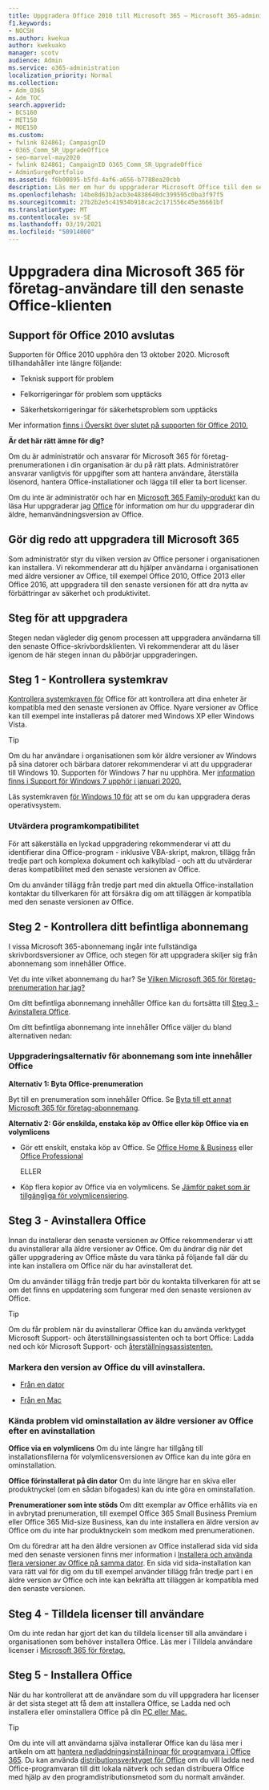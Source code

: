 ```yaml
---
title: Uppgradera Office 2010 till Microsoft 365 – Microsoft 365-administratör
f1.keywords:
- NOCSH
ms.author: kwekua
author: kwekuako
manager: scotv
audience: Admin
ms.service: o365-administration
localization_priority: Normal
ms.collection:
- Adm_O365
- Adm_TOC
search.appverid:
- BCS160
- MET150
- MOE150
ms.custom:
- fwlink 824861; CampaignID
- O365_Comm_SR_UpgradeOffice
- seo-marvel-may2020
- fwlink 824861; CampaignID O365_Comm_SR_UpgradeOffice
- AdminSurgePortfolio
ms.assetid: f6b00895-b5fd-4af6-a656-b7788ea20cbb
description: Läs mer om hur du uppgraderar Microsoft Office till den senaste Office-klienten för användare i organisationen.
ms.openlocfilehash: 14be8d63b2acb3e4838640dc399595c0ba3f97f5
ms.sourcegitcommit: 27b2b2e5c41934b918cac2c171556c45e36661bf
ms.translationtype: MT
ms.contentlocale: sv-SE
ms.lasthandoff: 03/19/2021
ms.locfileid: "50914000"
---
```

# <a name="upgrade-your-microsoft-365-for-business-users-to-the-latest-office-client"></a>Uppgradera dina Microsoft 365 för företag-användare till den senaste Office-klienten

## <a name="office-2010-reaches-end-of-support"></a>Support för Office 2010 avslutas

Supporten för Office 2010 upphöra den 13 oktober 2020. Microsoft tillhandahåller inte längre följande:

- Teknisk support för problem

- Felkorrigeringar för problem som upptäcks

- Säkerhetskorrigeringar för säkerhetsproblem som upptäcks

Mer information [finns i Översikt över slutet på supporten för Office 2010.](/deployoffice/endofsupport/office-2010-end-support-roadmap)

 **Är det här rätt ämne för dig?**
  
 Om du är administratör och ansvarar för Microsoft 365 för företag-prenumerationen i din organisation är du på rätt plats. Administratörer ansvarar vanligtvis för uppgifter som att hantera användare, återställa lösenord, hantera Office-installationer och lägga till eller ta bort licenser.

 Om du inte är administratör och har en [Microsoft 365 Family-produkt](https://support.microsoft.com/office/28cbc8cf-1332-4f04-9123-9b660abb629e#BKMK_OfficePlans) kan du läsa Hur uppgraderar jag [Office](https://support.microsoft.com/office/ee68f6cf-422f-464a-82ec-385f65391350) för information om hur du uppgraderar din äldre, hemanvändningsversion av Office.

## <a name="get-ready-to-upgrade-to-microsoft-365"></a>Gör dig redo att uppgradera till Microsoft 365

Som administratör styr du vilken version av Office personer i organisationen kan installera. Vi rekommenderar att du hjälper användarna i organisationen med äldre versioner av Office, till exempel Office 2010, Office 2013 eller Office 2016, att uppgradera till den senaste versionen för att dra nytta av förbättringar av säkerhet och produktivitet.

## <a name="upgrade-steps"></a>Steg för att uppgradera

Stegen nedan vägleder dig genom processen att uppgradera användarna till den senaste Office-skrivbordsklienten. Vi rekommenderar att du läser igenom de här stegen innan du påbörjar uppgraderingen.
  
## <a name="step-1---check-system-requirements"></a>Steg 1 - Kontrollera systemkrav

[Kontrollera systemkraven för](https://www.microsoft.com/microsoft-365/microsoft-365-and-office-resources) Office för att kontrollera att dina enheter är kompatibla med den senaste versionen av Office. Nyare versioner av Office kan till exempel inte installeras på datorer med Windows XP eller Windows Vista.
  
> [!TIP]
> Om du har användare i organisationen som kör äldre versioner av Windows på sina datorer och bärbara datorer rekommenderar vi att du uppgraderar till Windows 10. Supporten för Windows 7 har nu upphöra. Mer [information finns i Support för Windows 7 upphör i januari 2020.](https://www.microsoft.com/microsoft-365/windows/end-of-windows-7-support?rtc=1)

Läs systemkraven [för Windows 10 för](https://www.microsoft.com/windows/windows-10-specifications) att se om du kan uppgradera deras operativsystem.

### <a name="check-application-compatibility"></a>Utvärdera programkompatibilitet

För att säkerställa en lyckad uppgradering rekommenderar vi att du identifierar dina Office-program - inklusive VBA-skript, makron, tillägg från tredje part och komplexa dokument och kalkylblad - och att du utvärderar deras kompatibilitet med den senaste versionen av Office.
  
Om du använder tillägg från tredje part med din aktuella Office-installation kontaktar du tillverkaren för att försäkra dig om att tilläggen är kompatibla med den senaste versionen av Office.
  
## <a name="step-2---check-your-existing-subscription-plan"></a>Steg 2 - Kontrollera ditt befintliga abonnemang

I vissa Microsoft 365-abonnemang ingår inte fullständiga skrivbordsversioner av Office, och stegen för att uppgradera skiljer sig från abonnemang som innehåller Office.
  
Vet du inte vilket abonnemang du har? Se [Vilken Microsoft 365 för företag-prenumeration har jag?](../admin-overview/what-subscription-do-i-have.md)
  
Om ditt befintliga abonnemang innehåller Office kan du fortsätta till [Steg 3 - Avinstallera Office](#step-3---uninstall-office).
  
Om ditt befintliga abonnemang inte innehåller Office väljer du bland alternativen nedan:
  
### <a name="upgrade-options-for-plans-that-dont-include-office"></a>Uppgraderingsalternativ för abonnemang som inte innehåller Office

 **Alternativ 1: Byta Office-prenumeration**

Byt till en prenumeration som innehåller Office. Se [Byta till ett annat Microsoft 365 för företag-abonnemang](../../commerce/subscriptions/switch-to-a-different-plan.md).

**Alternativ 2: Gör enskilda, enstaka köp av Office eller köp Office via en volymlicens**

 - Gör ett enskilt, enstaka köp av Office. Se [Office Home &amp; Business](https://products.office.com/home-and-business) eller [Office Professional](https://products.office.com/professional)

     ELLER

 - Köp flera kopior av Office via en volymlicens. Se [Jämför paket som är tillgängliga för volymlicensiering](https://products.office.com/business/microsoft-office-volume-licensing-suites-comparison).

## <a name="step-3---uninstall-office"></a>Steg 3 - Avinstallera Office

Innan du installerar den senaste versionen av Office rekommenderar vi att du avinstallerar alla äldre versioner av Office. Om du ändrar dig när det gäller uppgradering av Office måste du vara tänka på följande fall där du inte kan installera om Office när du har avinstallerat det.
  
Om du använder tillägg från tredje part bör du kontakta tillverkaren för att se om det finns en uppdatering som fungerar med den senaste versionen av Office.

> [!TIP]
> Om du får problem när du avinstallerar Office kan du använda verktyget Microsoft Support- och återställningsassistenten och ta bort Office: Ladda ned och kör Microsoft Support- och [återställningsassistenten.](https://go.microsoft.com/fwlink/?LinkID=2155008)

### <a name="select-the-version-of-office-you-want-to-uninstall"></a>Markera den version av Office du vill avinstallera.

- [Från en dator](https://support.microsoft.com/office/9dd49b83-264a-477a-8fcc-2fdf5dbf61d8)

- [Från en Mac](https://support.microsoft.com/office/eefa1199-5b58-43af-8a3d-b73dc1a8cae3)
  
### <a name="known-issues-trying-to-reinstall-older-versions-of-office-after-an-uninstall"></a>Kända problem vid ominstallation av äldre versioner av Office efter en avinstallation

 **Office via en volymlicens** Om du inte längre har tillgång till installationsfilerna för volymlicensversionen av Office kan du inte göra en ominstallation.

 **Office förinstallerat på din dator** Om du inte längre har en skiva eller produktnyckel (om en sådan bifogades) kan du inte göra en ominstallation.

 **Prenumerationer som inte stöds** Om ditt exemplar av Office erhållits via en in avbrytad prenumeration, till exempel Office 365 Small Business Premium eller Office 365 Mid-size Business, kan du inte installera en äldre version av Office om du inte har produktnyckeln som medkom med prenumerationen.

Om du föredrar att ha den äldre versionen av Office installerad sida vid sida med den senaste versionen finns mer information i [Installera och använda flera versioner av Office på samma dator](https://support.microsoft.com/office/6ebb44ce-18a3-43f9-a187-b78c513788bf). En sida vid sida-installation kan vara rätt val för dig om du till exempel använder tillägg från tredje part i en äldre version av Office och inte kan bekräfta att tilläggen är kompatibla med den senaste versionen.

## <a name="step-4---assign-office-licenses-to-users"></a>Steg 4 - Tilldela licenser till användare

Om du inte redan har gjort det kan du tilldela licenser till alla användare i organisationen som behöver installera Office. Läs mer i Tilldela användare licenser i [Microsoft 365 för företag.](../manage/assign-licenses-to-users.md)
  
## <a name="step-5---install-office"></a>Steg 5 - Installera Office

När du har kontrollerat att de användare som du vill uppgradera har licenser är det sista steget att få dem att installera Office, se Ladda ned och installera eller ominstallera Office på din [PC eller Mac.](https://support.microsoft.com/office/4414eaaf-0478-48be-9c42-23adc4716658)
  
> [!TIP]
> Om du inte vill att användarna själva installerar Office kan du läsa mer i artikeln om att [hantera nedladdningsinställningar för programvara i Office 365](/DeployOffice/manage-software-download-settings-office-365). Du kan använda [distributionsverktyget för Office](/DeployOffice/overview-office-deployment-tool) om du vill ladda ned Office-programvaran till ditt lokala nätverk och sedan distribuera Office med hjälp av den programdistributionsmetod som du normalt använder.